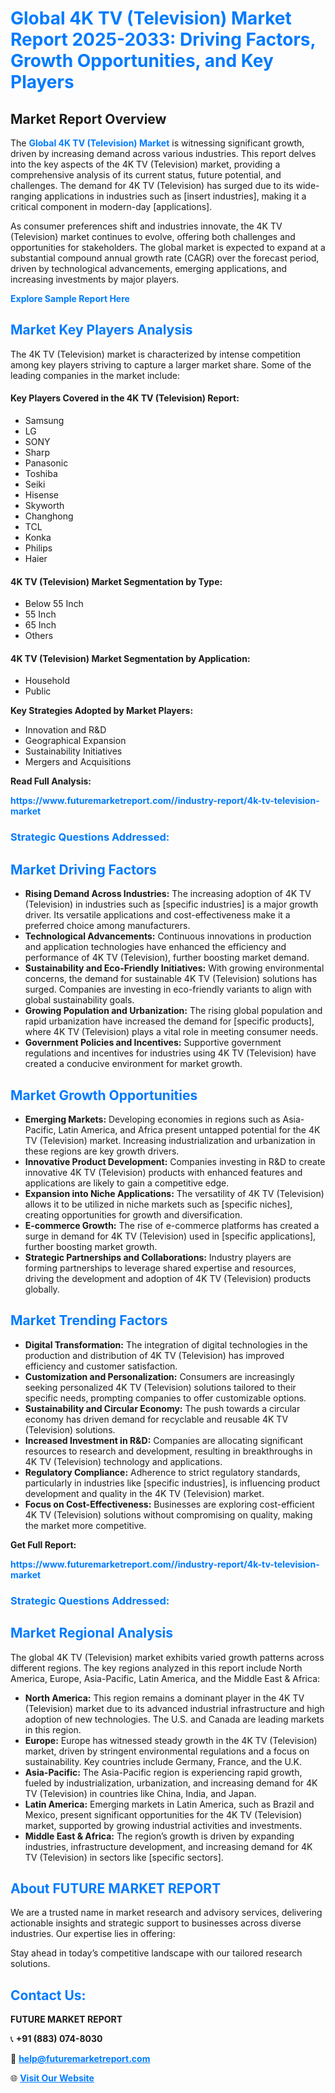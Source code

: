 <h1 style="color: #007BFF;">Global 4K TV (Television) Market Report 2025-2033: Driving Factors, Growth Opportunities, and Key Players</h1>

<section id="overview">
<h2>Market Report Overview</h2>
<p>The <a href="https://www.futuremarketreport.com//industry-report/4k-tv-television-market" style="color: #007BFF; text-decoration: none;"><strong>Global 4K TV (Television) Market</strong></a> is witnessing significant growth, driven by increasing demand across various industries. This report delves into the key aspects of the 4K TV (Television) market, providing a comprehensive analysis of its current status, future potential, and challenges. The demand for 4K TV (Television) has surged due to its wide-ranging applications in industries such as [insert industries], making it a critical component in modern-day [applications].</p>
<p>As consumer preferences shift and industries innovate, the 4K TV (Television) market continues to evolve, offering both challenges and opportunities for stakeholders. The global market is expected to expand at a substantial compound annual growth rate (CAGR) over the forecast period, driven by technological advancements, emerging applications, and increasing investments by major players.</p>
</section>

<section id="overview">
<p><a href="https://www.futuremarketreport.com//request-sample/reportId=63074" style="color: #007BFF; text-decoration: none;"><strong>Explore Sample Report Here</strong></a></p>
</section>

<section id="key-players">
<h2 style="color: #007BFF;">Market Key Players Analysis</h2>
<p>The 4K TV (Television) market is characterized by intense competition among key players striving to capture a larger market share. Some of the leading companies in the market include:</p>
<h4>Key Players Covered in the 4K TV (Television) Report:</h4>
<ul><li>Samsung</li><li>LG</li><li>SONY</li><li>Sharp</li><li>Panasonic</li><li>Toshiba</li><li>Seiki</li><li>Hisense</li><li>Skyworth</li><li>Changhong</li><li>TCL</li><li>Konka</li><li>Philips</li><li>Haier</li></ul>
<h4>4K TV (Television) Market Segmentation by Type:</h4>
<ul><li>Below 55 Inch</li><li>55 Inch</li><li>65 Inch</li><li>Others</li></ul>

<h4>4K TV (Television) Market Segmentation by Application:</h4>
<ul><li>Household</li><li>Public</li></ul>
<p><strong>Key Strategies Adopted by Market Players:</strong></p>
<ul>
<li>Innovation and R&D</li>
<li>Geographical Expansion</li>
<li>Sustainability Initiatives</li>
<li>Mergers and Acquisitions</li>
</ul>
</section>

<section>
<p><strong>Read Full Analysis: </strong></p><a href="https://www.futuremarketreport.com//industry-report/4k-tv-television-market" style="color: #007BFF; text-decoration: none;"><strong>https://www.futuremarketreport.com//industry-report/4k-tv-television-market</strong></a>
<h3 style="color: #007BFF;">Strategic Questions Addressed:</h3>
</section>

<section id="driving-factors">
<h2 style="color: #007BFF;">Market Driving Factors</h2>
<ul>
<li><strong>Rising Demand Across Industries:</strong> The increasing adoption of 4K TV (Television) in industries such as [specific industries] is a major growth driver. Its versatile applications and cost-effectiveness make it a preferred choice among manufacturers.</li>
<li><strong>Technological Advancements:</strong> Continuous innovations in production and application technologies have enhanced the efficiency and performance of 4K TV (Television), further boosting market demand.</li>
<li><strong>Sustainability and Eco-Friendly Initiatives:</strong> With growing environmental concerns, the demand for sustainable 4K TV (Television) solutions has surged. Companies are investing in eco-friendly variants to align with global sustainability goals.</li>
<li><strong>Growing Population and Urbanization:</strong> The rising global population and rapid urbanization have increased the demand for [specific products], where 4K TV (Television) plays a vital role in meeting consumer needs.</li>
<li><strong>Government Policies and Incentives:</strong> Supportive government regulations and incentives for industries using 4K TV (Television) have created a conducive environment for market growth.</li>
</ul>
</section>

<section id="growth-opportunities">
<h2 style="color: #007BFF;">Market Growth Opportunities</h2>
<ul>
<li><strong>Emerging Markets:</strong> Developing economies in regions such as Asia-Pacific, Latin America, and Africa present untapped potential for the 4K TV (Television) market. Increasing industrialization and urbanization in these regions are key growth drivers.</li>
<li><strong>Innovative Product Development:</strong> Companies investing in R&D to create innovative 4K TV (Television) products with enhanced features and applications are likely to gain a competitive edge.</li>
<li><strong>Expansion into Niche Applications:</strong> The versatility of 4K TV (Television) allows it to be utilized in niche markets such as [specific niches], creating opportunities for growth and diversification.</li>
<li><strong>E-commerce Growth:</strong> The rise of e-commerce platforms has created a surge in demand for 4K TV (Television) used in [specific applications], further boosting market growth.</li>
<li><strong>Strategic Partnerships and Collaborations:</strong> Industry players are forming partnerships to leverage shared expertise and resources, driving the development and adoption of 4K TV (Television) products globally.</li>
</ul>
</section>

<section id="trending-factors">
<h2 style="color: #007BFF;">Market Trending Factors</h2>
<ul>
<li><strong>Digital Transformation:</strong> The integration of digital technologies in the production and distribution of 4K TV (Television) has improved efficiency and customer satisfaction.</li>
<li><strong>Customization and Personalization:</strong> Consumers are increasingly seeking personalized 4K TV (Television) solutions tailored to their specific needs, prompting companies to offer customizable options.</li>
<li><strong>Sustainability and Circular Economy:</strong> The push towards a circular economy has driven demand for recyclable and reusable 4K TV (Television) solutions.</li>
<li><strong>Increased Investment in R&D:</strong> Companies are allocating significant resources to research and development, resulting in breakthroughs in 4K TV (Television) technology and applications.</li>
<li><strong>Regulatory Compliance:</strong> Adherence to strict regulatory standards, particularly in industries like [specific industries], is influencing product development and quality in the 4K TV (Television) market.</li>
<li><strong>Focus on Cost-Effectiveness:</strong> Businesses are exploring cost-efficient 4K TV (Television) solutions without compromising on quality, making the market more competitive.</li>
</ul>
</section>

<section>
<p><strong>Get Full Report: </strong></p><a href="https://www.futuremarketreport.com//industry-report/4k-tv-television-market" style="color: #007BFF; text-decoration: none;"><strong>https://www.futuremarketreport.com//industry-report/4k-tv-television-market</strong></a>
<h3 style="color: #007BFF;">Strategic Questions Addressed:</h3>
</section>


<section id="regional-analysis">
<h2 style="color: #007BFF;">Market Regional Analysis</h2>
<p>The global 4K TV (Television) market exhibits varied growth patterns across different regions. The key regions analyzed in this report include North America, Europe, Asia-Pacific, Latin America, and the Middle East & Africa:</p>
<ul>
<li><strong>North America:</strong> This region remains a dominant player in the 4K TV (Television) market due to its advanced industrial infrastructure and high adoption of new technologies. The U.S. and Canada are leading markets in this region.</li>
<li><strong>Europe:</strong> Europe has witnessed steady growth in the 4K TV (Television) market, driven by stringent environmental regulations and a focus on sustainability. Key countries include Germany, France, and the U.K.</li>
<li><strong>Asia-Pacific:</strong> The Asia-Pacific region is experiencing rapid growth, fueled by industrialization, urbanization, and increasing demand for 4K TV (Television) in countries like China, India, and Japan.</li>
<li><strong>Latin America:</strong> Emerging markets in Latin America, such as Brazil and Mexico, present significant opportunities for the 4K TV (Television) market, supported by growing industrial activities and investments.</li>
<li><strong>Middle East & Africa:</strong> The region’s growth is driven by expanding industries, infrastructure development, and increasing demand for 4K TV (Television) in sectors like [specific sectors].</li>
</ul>
</section>

<footer>
<h2 style="color: #007BFF;">About FUTURE MARKET REPORT</h2>
<p>We are a trusted name in market research and advisory services, delivering actionable insights and strategic support to businesses across diverse industries. Our expertise lies in offering:</p>

<p>Stay ahead in today’s competitive landscape with our tailored research solutions.</p>

<h2 style="color: #007BFF;">Contact Us:</h2>
<p><strong>FUTURE MARKET REPORT</strong></p>
<p>📞 <strong>+91 (883) 074-8030</strong></p>
<p>📧 <strong><a href="mailto:help@futuremarketreport.com" style="color: #007BFF;">help@futuremarketreport.com</a></strong></p>
<p>🌐 <strong><a href="https://www.futuremarketreport.com/" style="color: #007BFF;">Visit Our Website</a></strong></p>
</footer>